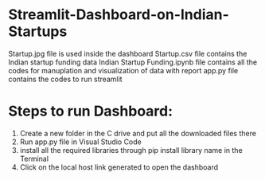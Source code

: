 # Streamlit-Dashboard-on-Indian-Startups
Startup.jpg file is used inside the dashboard
Startup.csv file contains the Indian startup funding data
Indian Startup Funding.ipynb file contains all the codes for manuplation and visualization of data with report
app.py file contains the codes to run streamlit

# Steps to run Dashboard:
1. Create a new folder in the C drive and put all the downloaded files there
2. Run app.py file in Visual Studio Code
3. install all the required libraries through pip install library name in the Terminal
4. Click on the local host link generated to open the dashboard

